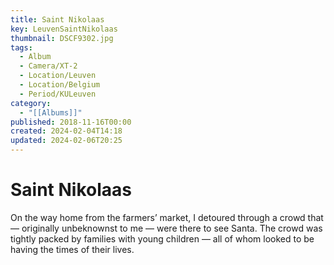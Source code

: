 ```yaml
---
title: Saint Nikolaas
key: LeuvenSaintNikolaas
thumbnail: DSCF9302.jpg
tags:
  - Album
  - Camera/XT-2
  - Location/Leuven
  - Location/Belgium
  - Period/KULeuven
category:
  - "[[Albums]]"
published: 2018-11-16T00:00
created: 2024-02-04T14:18
updated: 2024-02-06T20:25
---
```


# Saint Nikolaas

On the way home from the farmers’ market, I detoured through a crowd that — originally unbeknownst to me — were there to see Santa. The crowd was tightly packed by families with young children — all of whom looked to be having the times of their lives.
